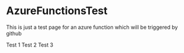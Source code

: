 # AzureFunctionsTest

This is just a test page for an azure function which will be triggered by github

Test 1
Test 2
Test 3

